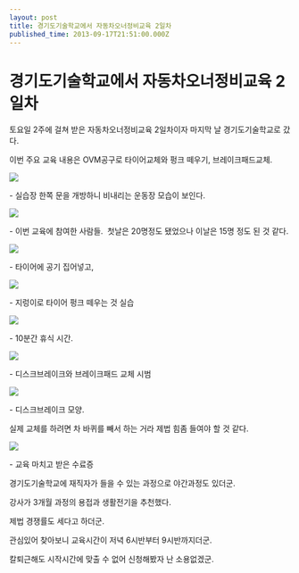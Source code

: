 ```yaml
---
layout: post
title: 경기도기술학교에서 자동차오너정비교육 2일차
published_time: 2013-09-17T21:51:00.000Z
---
```


# 경기도기술학교에서 자동차오너정비교육 2일차


토요일 2주에 걸쳐 받은 자동차오너정비교육 2일차이자 마지막 날 경기도기술학교로 갔다.

이번 주요 교육 내용은 OVM공구로 타이어교체와 펑크 떼우기, 브레이크패드교체.

![](../pds/201309/14/80/a0109780_52343894f1d6b.jpg)

\- 실습장 한쪽 문을 개방하니 비내리는 운동장 모습이 보인다.

![](../pds/201309/14/80/a0109780_523438956936f.jpg)

\- 이번 교육에 참여한 사람들.  첫날은 20명정도 됐었으나 이날은 15명 정도 된 것 같다.

![](../pds/201309/14/80/a0109780_5234389689a0c.jpg)

\- 타이어에 공기 집어넣고,

![](../pds/201309/14/80/a0109780_5234389672422.jpg)

\- 지렁이로 타이어 펑크 떼우는 것 실습

![](../pds/201309/14/80/a0109780_5234389659155.jpg)

\- 10분간 휴식 시간.

![](../pds/201309/14/80/a0109780_5234389834e8f.jpg)

\- 디스크브레이크와 브레이크패드 교체 시범

![](../pds/201309/14/80/a0109780_52343896e76c5.jpg)

\- 디스크브레이크 모양.

실제 교체를 하려면 차 바퀴를 빼서 하는 거라 제법 힘좀 들여야 할 것 같다.

![](../pds/201309/14/80/a0109780_52343959e04b4.jpg)

\- 교육 마치고 받은 수료증

경기도기술학교에 재직자가 들을 수 있는 과정으로 야간과정도 있더군.

강사가 3개월 과정의 용접과 생활전기을 추천했다.

제법 경쟁률도 세다고 하더군.

관심있어 찾아보니 교육시간이 저녁 6시반부터 9시반까지더군.

칼퇴근해도 시작시간에 맞출 수 없어 신청해봤자 난 소용없겠군.

